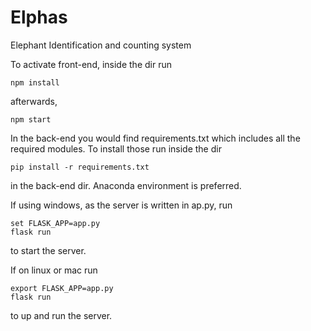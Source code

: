 # Elphas
Elephant Identification and counting system

To activate front-end, inside the dir run
```
npm install
```
afterwards,
```
npm start
```

In the back-end you would find requirements.txt which includes all the required modules. To install those run inside the dir
```
pip install -r requirements.txt
```
in the back-end dir. Anaconda environment is preferred.

If using windows, as the server is written in ap.py, run
```
set FLASK_APP=app.py
flask run
```
to start the server.

If on linux or mac run
```
export FLASK_APP=app.py
flask run
```
to up and run the server. 


